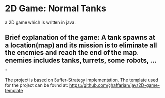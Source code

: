 # 2D Game: Normal Tanks

a 2D game which is written in java.

Brief explanation of the game:
A tank spawns at a location(map) and its mission is to eliminate all the enemies and reach the end of the map.
enemies includes tanks, turrets, some robots, ... .
-----
The project is based on Buffer-Strategy implementation.
The template used for the project can be found at: https://github.com/ghaffarian/java2D-game-template
